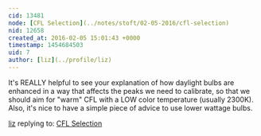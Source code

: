 ```yaml
---
cid: 13481
node: [CFL Selection](../notes/stoft/02-05-2016/cfl-selection)
nid: 12658
created_at: 2016-02-05 15:01:43 +0000
timestamp: 1454684503
uid: 7
author: [liz](../profile/liz)
---
```


It's REALLY helpful to see your explanation of how daylight bulbs are enhanced in a way that affects the peaks we need to calibrate, so that we should aim for "warm" CFL with a LOW color temperature (usually 2300K). Also, it's nice to have a simple piece of advice to use lower wattage bulbs. 

[liz](../profile/liz) replying to: [CFL Selection](../notes/stoft/02-05-2016/cfl-selection)

